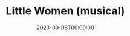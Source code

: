 ---
published: false
cancelled: COVID-19
layout: productions
title: Little Women (musical)
date: 2023-09-08T00:00:00
opening_date: 2020-05-07
closing_date: 2020-06-07
Genres:
- Musical
Theatre: Limelight Theatre
show_details:
- Music: Jason Howland - wiki
- Lyrics: Mindi Dickstein - wiki
- Book: Allan Knee - wiki
- Basis: Little Women - wiki, Louisa May Alcott - wiki
Website: https://web.archive.org/web/20200928192759/https://limelight-theatre.org/shows/
showtimes:
- 2020-05-07 19:30:00
- 2020-05-08 19:30:00
- 2020-05-09 19:30:00
- 2020-05-10 14:00:00
- 2020-05-12 19:30:00
- 2020-05-14 19:30:00
- 2020-05-15 19:30:00
- 2020-05-16 19:30:00
- 2020-05-17 14:00:00
- 2020-05-21 19:30:00
- 2020-05-22 19:30:00
- 2020-05-23 19:30:00
- 2020-05-24 14:00:00
- 2020-05-28 19:30:00
- 2020-05-29 19:30:00
- 2020-05-30 19:30:00
- 2020-05-31 14:00:00
- 2020-06-04 19:30:00
- 2020-06-05 19:30:00
- 2020-06-06 19:30:00
- 2020-06-07 14:00:00
cast:
- Beth March:
- Amy March:
- Young Amy March:
- Meg March:
- Jo March:
- Marmee March:
- Mr. John Brooke:
- Professor Bhaer:
- Laurie Laurence:
- Aunt March:
- Mr. Laurence:
- Mrs. Kirk:
- Ensemble:
crew:
- Director: Bob Pritchar
---  